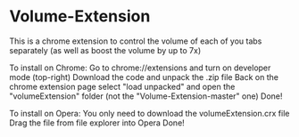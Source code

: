 # Volume-Extension
This is a chrome extension to control the volume of each of you tabs separately (as well as boost the volume by up to 7x)

To install on Chrome:
  Go to chrome://extensions and turn on developer mode (top-right)
  Download the code and unpack the .zip file
  Back on the chrome extension page select "load unpacked" and open the "volumeExtension" folder (not the "Volume-Extension-master" one)
  Done!

To install on Opera:
  You only need to download the volumeExtension.crx file
  Drag the file from file explorer into Opera
  Done!
